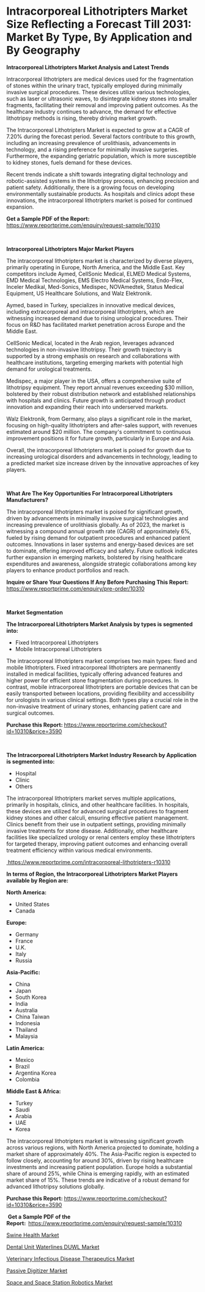 <p><h1>Intracorporeal Lithotripters Market Size Reflecting a Forecast Till 2031: Market By Type, By Application and By Geography</h1></p><p><strong>Intracorporeal Lithotripters Market Analysis and Latest Trends</strong></p>
<p><p>Intracorporeal lithotripters are medical devices used for the fragmentation of stones within the urinary tract, typically employed during minimally invasive surgical procedures. These devices utilize various technologies, such as laser or ultrasonic waves, to disintegrate kidney stones into smaller fragments, facilitating their removal and improving patient outcomes. As the healthcare industry continues to advance, the demand for effective lithotripsy methods is rising, thereby driving market growth.</p><p>The Intracorporeal Lithotripters Market is expected to grow at a CAGR of 7.20% during the forecast period. Several factors contribute to this growth, including an increasing prevalence of urolithiasis, advancements in technology, and a rising preference for minimally invasive surgeries. Furthermore, the expanding geriatric population, which is more susceptible to kidney stones, fuels demand for these devices.</p><p>Recent trends indicate a shift towards integrating digital technology and robotic-assisted systems in the lithotripsy process, enhancing precision and patient safety. Additionally, there is a growing focus on developing environmentally sustainable products. As hospitals and clinics adopt these innovations, the intracorporeal lithotripters market is poised for continued expansion.</p></p>
<p><strong>Get a Sample PDF of the Report:&nbsp;</strong> <a href="https://www.reportprime.com/enquiry/request-sample/10310">https://www.reportprime.com/enquiry/request-sample/10310</a></p>
<p>&nbsp;</p>
<p><strong>Intracorporeal Lithotripters Major Market Players</strong></p>
<p><p>The intracorporeal lithotripters market is characterized by diverse players, primarily operating in Europe, North America, and the Middle East. Key competitors include Aymed, CellSonic Medical, ELMED Medical Systems, EMD Medical Technologies, EMS Electro Medical Systems, Endo-Flex, Inceler Medikal, Med-Sonics, Medispec, NOVAmedtek, Status Medical Equipment, US Healthcare Solutions, and Walz Elektronik.</p><p>Aymed, based in Turkey, specializes in innovative medical devices, including extracorporeal and intracorporeal lithotripters, which are witnessing increased demand due to rising urological procedures. Their focus on R&D has facilitated market penetration across Europe and the Middle East.</p><p>CellSonic Medical, located in the Arab region, leverages advanced technologies in non-invasive lithotripsy. Their growth trajectory is supported by a strong emphasis on research and collaborations with healthcare institutions, targeting emerging markets with potential high demand for urological treatments.</p><p>Medispec, a major player in the USA, offers a comprehensive suite of lithotripsy equipment. They report annual revenues exceeding $30 million, bolstered by their robust distribution network and established relationships with hospitals and clinics. Future growth is anticipated through product innovation and expanding their reach into underserved markets.</p><p>Walz Elektronik, from Germany, also plays a significant role in the market, focusing on high-quality lithotripters and after-sales support, with revenues estimated around $20 million. The company's commitment to continuous improvement positions it for future growth, particularly in Europe and Asia.</p><p>Overall, the intracorporeal lithotripters market is poised for growth due to increasing urological disorders and advancements in technology, leading to a predicted market size increase driven by the innovative approaches of key players.</p></p>
<p>&nbsp;</p>
<p><strong>What Are The Key Opportunities For Intracorporeal Lithotripters Manufacturers?</strong></p>
<p><p>The intracorporeal lithotripters market is poised for significant growth, driven by advancements in minimally invasive surgical technologies and increasing prevalence of urolithiasis globally. As of 2023, the market is witnessing a compound annual growth rate (CAGR) of approximately 6%, fueled by rising demand for outpatient procedures and enhanced patient outcomes. Innovations in laser systems and energy-based devices are set to dominate, offering improved efficacy and safety. Future outlook indicates further expansion in emerging markets, bolstered by rising healthcare expenditures and awareness, alongside strategic collaborations among key players to enhance product portfolios and reach.</p></p>
<p><strong>Inquire or Share Your Questions If Any Before Purchasing This Report:</strong> <a href="https://www.reportprime.com/enquiry/pre-order/10310">https://www.reportprime.com/enquiry/pre-order/10310</a></p>
<p>&nbsp;</p>
<p><strong>Market Segmentation</strong></p>
<p><strong>The Intracorporeal Lithotripters Market Analysis by types is segmented into:</strong></p>
<p><ul><li>Fixed Intracorporeal Lithotripters</li><li>Mobile Intracorporeal Lithotripters</li></ul></p>
<p><p>The intracorporeal lithotripters market comprises two main types: fixed and mobile lithotripters. Fixed intracorporeal lithotripters are permanently installed in medical facilities, typically offering advanced features and higher power for efficient stone fragmentation during procedures. In contrast, mobile intracorporeal lithotripters are portable devices that can be easily transported between locations, providing flexibility and accessibility for urologists in various clinical settings. Both types play a crucial role in the non-invasive treatment of urinary stones, enhancing patient care and surgical outcomes.</p></p>
<p><strong>Purchase this Report:&nbsp;</strong><a href="https://www.reportprime.com/checkout?id=10310&price=3590">https://www.reportprime.com/checkout?id=10310&price=3590</a></p>
<p>&nbsp;</p>
<p><strong>The Intracorporeal Lithotripters Market Industry Research by Application is segmented into:</strong></p>
<p><ul><li>Hospital</li><li>Clinic</li><li>Others</li></ul></p>
<p><p>The intracorporeal lithotripters market serves multiple applications, primarily in hospitals, clinics, and other healthcare facilities. In hospitals, these devices are utilized for advanced surgical procedures to fragment kidney stones and other calculi, ensuring effective patient management. Clinics benefit from their use in outpatient settings, providing minimally invasive treatments for stone disease. Additionally, other healthcare facilities like specialized urology or renal centers employ these lithotripters for targeted therapy, improving patient outcomes and enhancing overall treatment efficiency within various medical environments.</p></p>
<p><a href="https://www.reportprime.com/intracorporeal-lithotripters-r10310">&nbsp;https://www.reportprime.com/intracorporeal-lithotripters-r10310</a></p>
<p><strong>In terms of Region, the Intracorporeal Lithotripters Market Players available by Region are:</strong></p>
<p>
    <p> <strong> North America: </strong>
        <ul>
            <li>United States</li>
            <li>Canada</li>
        </ul>
        </p> 
    <p> <strong> Europe: </strong>
        <ul>
            <li>Germany</li>
            <li>France</li>
            <li>U.K.</li>
            <li>Italy</li>
            <li>Russia</li>
        </ul>
        </p> 
    <p> <strong> Asia-Pacific: </strong>
        <ul>
            <li>China</li>
            <li>Japan</li>
            <li>South Korea</li>
            <li>India</li>
            <li>Australia</li>
            <li>China Taiwan</li>
            <li>Indonesia</li>
            <li>Thailand</li>
            <li>Malaysia</li>
        </ul>
        </p> 
    <p> <strong> Latin America: </strong>
        <ul>
            <li>Mexico</li>
            <li>Brazil</li>
            <li>Argentina Korea</li>
            <li>Colombia</li>
        </ul>
        </p> 
    <p> <strong> Middle East & Africa: </strong>
        <ul>
            <li>Turkey</li>
            <li>Saudi</li>
            <li>Arabia</li>
            <li>UAE</li>
            <li>Korea</li>
        </ul>
    </p>
    </p>
<p><p>The intracorporeal lithotripters market is witnessing significant growth across various regions, with North America projected to dominate, holding a market share of approximately 40%. The Asia-Pacific region is expected to follow closely, accounting for around 30%, driven by rising healthcare investments and increasing patient population. Europe holds a substantial share of around 25%, while China is emerging rapidly, with an estimated market share of 15%. These trends are indicative of a robust demand for advanced lithotripsy solutions globally.</p></p>
<p><strong>Purchase this Report: </strong><a href="https://www.reportprime.com/checkout?id=10310&price=3590">https://www.reportprime.com/checkout?id=10310&price=3590</a></p>
<p>&nbsp;<strong>Get a Sample PDF of the Report:&nbsp;&nbsp;</strong><a href="https://www.reportprime.com/enquiry/request-sample/10310">https://www.reportprime.com/enquiry/request-sample/10310</a></p>
<p><strong></strong></p>
<p><p><a href="https://issuu.com/reportprime-2/docs/swine-health-market-size-2030.pptx_59bb74592f3fee">Swine Health Market</a></p><p><a href="https://github.com/prosalinda88/Market-Research-Report-List-6/blob/main/dental-unit-waterlines-duwl-market.md">Dental Unit Waterlines DUWL Market</a></p><p><a href="https://issuu.com/reportprime-2/docs/veterinary-infectious-disease-thera_98fa3888f1436b">Veterinary Infectious Disease Therapeutics Market</a></p><p><a href="https://www.linkedin.com/pulse/passive-digitizer-market-trends-regional-insights-forecasted-kzgbe?trackingId=b6%2Fl6SnNRo6LRJueP8IEMA%3D%3D">Passive Digitizer Market</a></p><p><a href="https://medium.com/@abigail.stewart9783456/the-market-for-space-and-space-station-robotics-market-is-examined-in-this-report-along-with-the-dc99919068d1">Space and Space Station Robotics Market</a></p></p>